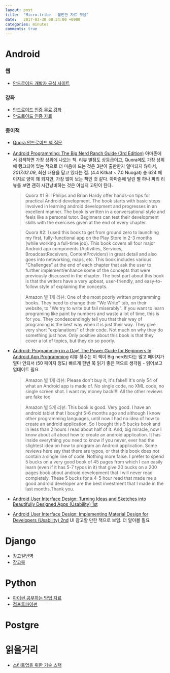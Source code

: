 ```yaml
---
layout: post
title:  "Micro.tribe - 볼만한 자료 모음"
date:   2017-03-30 00:34:00 +0900
categories: minutes
comments: true
---
```


# Android
### 웹
* [안드로이드 개발자 공식 사이트](https://developer.android.com/index.html)
### 강좌
* [안드로이드 인증 무료 강좌]
* [안드로이드 인증 자료]
### 종이책
* [Quora 안드로이드 책 질문]
* [Android Programming: The Big Nerd Ranch Guide (3rd Edition)]
  아마존에서 검색하면 가장 상위에 나오는 책. 리뷰 별점도 상등급이고, Quora에도 가장 상위에 랭크되어 있는 책으로 더 마음에 드는 것은 3판이 출판한지 얼마되지 않아서, _2017.02.09_, 최신 내용을 담고 있다는 점. (4.4 Kitkat ~ 7.0 Nuogat) 총 624 페이지로 양이 꽤 되지만, 가장 많이 보는 책인 것 같다. 아마존에 달린 별 하나 짜리 리뷰를 보면 괜히 시간낭비하는 것은 아닐지 고민이 된다.

  > Quora #1
  > Bill Philips and Brian Hardy offer hands-on tips for practical Android development. The book starts with basic steps involved in learning android development and progresses in an excellent manner. The book is written in a conversational style and feels like a personal tutor. Beginners can test their development skills with the exercises given at the end of every chapter.

  > Quora #2:
  > I used this book to get from ground zero to launching my first, fully-functional app on the Play Store in 2-3 months (while working a full-time job).  This book covers all four major Android app components (Activities, Services, BroadcastReceivers, ContentProviders) in great detail and also goes into networking, maps, etc.
  > This book includes various "Challenges" at the end of each chapter that ask the user to further implement/enhance some of the concepts that were previously discussed in the chapter.
  > The best part about this book is that the writers have a very upbeat, user-friendly, and easy-to-follow style of explaining the concepts.

  > Amazon 별 1개 리뷰:
  > One of the most poorly written programming books. They need to change their "We Write" tab, on their website, to "We try to write but fail miserably". If you want to learn programing like paint by numbers and waste a lot of time, this is for you. They condescendingly tell you that their way of programing is the best way when it is just their way. They give very short "explanations" of their code. Not much on why they do something just how. Only positive about this book is that they cover a lot of topics, but they do so poorly.
* [Android: Programming in a Day! The Power Guide for Beginners In Android App Programming](https://www.amazon.com/Android-Development-Programming-Guide-Learn-ebook/dp/B014PWF9GS/ref=pd_sim_351_1?_encoding=UTF8&psc=1&refRID=A44C8BK189WA1WXCEEJ4)
  리뷰 횟수는 이 책이 Big nerd보다는 많고 페이지가 얼마 안되서 (50 페이지 정도) 빠르게 한번 쭉 읽기 좋은 책으로 생각됨 - 읽어보고 업데이트 필요
  > Amazon 별 1개 리뷰:
  > Please don't buy it, it's fake!! It's only 54 of what an Android app is made of. No single code, no XML code, no single screen shot. I want my money back!!!!
  > All the other reviews are fake too

  > Amazon 별 5개 리뷰:
  > This book is good. Very good. I have an android tablet that I bought 5-6 months ago and although I know other programming languages, until now I had no idea of how to create an android application. So I bought this 5 bucks book and in less than 2 hours I read about half of it. And, big miracle, now I know about all about how to create an android application. It has inside everything you need to know if you never, ever had the slightest idea on how to program an Android application. Some reviews here say that there are typos, or that this book does not contain a single line of code. Nothing more false. I prefer to spend 5 bucks on a very good book of 45 pages from which I can easily learn (even if it has 5-7 typos in it) that give 20 bucks on a 200 pages book about android development that I will never read completely.
  > These 5 bucks for a 4-5 hour read that made me a good android developer are the best investment that I made in the last months.Thank you.

* [Android User Interface Design: Turning Ideas and Sketches into Beautifully Designed Apps (Usability) 1st](https://www.amazon.com/gp/product/B00CD34XBE/ref=as_li_qf_sp_asin_il_tl?ie=UTF8&tag=b0f5e-20&camp=1789&creative=9325&linkCode=as2&creativeASIN=B00CD34XBE&linkId=d90448d882d6c83fd1a6f3f8587903a1)
* [Android User Interface Design: Implementing Material Design for Developers (Usability) 2nd](https://www.amazon.com/gp/product/B00CD34XBE/ref=as_li_qf_sp_asin_il_tl?ie=UTF8&tag=b0f5e-20&camp=1789&creative=9325&linkCode=as2&creativeASIN=B00CD34XBE&linkId=d90448d882d6c83fd1a6f3f8587903a1)
  UI 참고할 만한 책으로 보임. 더 알아볼 필요

# Django
* [장고걸번역]
* [장고북]

# Python
* [파이썬 공부하는 방법 자료]
* [점프투파이썬]

# Postgre

# 읽을거리
* [스타트업을 위한 기술 스택]

[스타트업을 위한 기술 스택]:<http://www.codeok.net/%EC%8A%A4%ED%83%80%ED%8A%B8%EC%97%85%EC%9D%84%20%EC%9C%84%ED%95%9C%20%EA%B8%B0%EC%88%A0%20%EC%8A%A4%ED%83%9D>
[안드로이드 인증 무료 강좌]:<https://www.udacity.com/course/ud851>
[안드로이드 인증 자료]:<https://developers.google.com/training/certification/>
[장고북]:<http://djangobook.com>
[파이썬 공부하는 방법 자료]:<https://nolboo.kim/blog/2014/08/10/the-best-way-to-learn-python/>
[점프투파이썬]:<https://wikidocs.net/book/1>
[장고걸번역]:<https://tutorial.djangogirls.org/ko/django_installation/>
[Android Programming: The Big Nerd Ranch Guide (3rd Edition)]:<https://www.amazon.com/Android-Programming-Ranch-Guide-Guides/dp/0134706056/ref=dp_ob_title_bk>
[Android: Programming in a Day! The Power Guide for Beginners In Android App Programming]:[https://www.amazon.com/gp/product/B00QMK9MRO/ref=as_li_qf_sp_asin_il_tl?ie=UTF8&tag=b0f5e-20&camp=1789&creative=9325&linkCode=as2&creativeASIN=B00QMK9MRO&linkId=7e447901502f8d7036c8f6de0e9847f0]
[Quora 안드로이드 책 질문]:<https://www.quora.com/What-are-the-best-books-for-Android-application-development>
